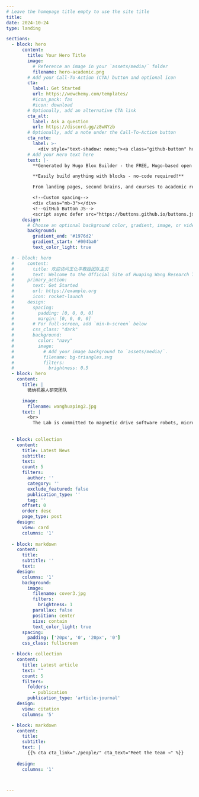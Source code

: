 ```yaml
---
# Leave the homepage title empty to use the site title
title:
date: 2024-10-24
type: landing

sections:
  - block: hero
      content:
        title: Your Hero Title
        image:
          # Reference an image in your `assets/media/` folder
          filename: hero-academic.png
        # Add your Call-To-Action (CTA) button and optional icon
        cta:
          label: Get Started
          url: https://wowchemy.com/templates/
          #icon_pack: fas
          #icon: download
        # Optionally, add an alternative CTA link
        cta_alt:
          label: Ask a question
          url: https://discord.gg/z8wNYzb
        # Optionally, add a note under the Call-To-Action button
        cta_note:
          label: >-
            <div style="text-shadow: none;"><a class="github-button" href="https://github.com/HugoBlox/hugo-blox-builder" data-icon="octicon-star" data-size="large" data-show-count="true" aria-label="Star">Star Hugo Blox Builder</a></div><div style="text-shadow: none;"><a class="github-button" href="https://github.com/wowchemy/starter-hugo-academic" data-icon="octicon-star" data-size="large" data-show-count="true" aria-label="Star">Star the Academic template</a></div>          
        # Add your Hero text here
        text: |-
          **Generated by Hugo Blox Builder - the FREE, Hugo-based open source website builder trusted by 500,000+ sites.**

          **Easily build anything with blocks - no-code required!**

          From landing pages, second brains, and courses to academic resumés, conferences, and tech blogs.

          <!--Custom spacing-->
          <div class="mb-3"></div>
          <!--GitHub Button JS-->
          <script async defer src="https://buttons.github.io/buttons.js"></script>        
      design:
        # Choose an optional background color, gradient, image, or video
        background:
          gradient_end: '#1976d2'
          gradient_start: '#004ba0'
          text_color_light: true

  # - block: hero
  #     content:
  #       title: 欢迎访问王化平教授团队主页
  #       text: Welcome to the Official Site of Huaping Wang Research Team
  #     primary_action:
  #       text: Get Started
  #       url: https://example.org
  #       icon: rocket-launch
  #     design:
  #       spacing:
  #         padding: [0, 0, 0, 0]
  #         margin: [0, 0, 0, 0]
  #       # For full-screen, add `min-h-screen` below
  #       css_class: "dark"
  #       background:
  #         color: "navy"
  #         image:
  #           # Add your image background to `assets/media/`.
  #           filename: bg-triangles.svg
  #           filters:
  #             brightness: 0.5
  - block: hero
    content:
      title: |
        微纳机器人研究团队

      image:
        filename: wanghuaping2.jpg
      text: |
        <br>
          The Lab is committed to magnetic drive software robots, micro and nano robots, micro-scale automation and other fields of research.
      
  
  - block: collection
    content:
      title: Latest News
      subtitle:
      text:
      count: 5
      filters:
        author: ''
        category: ''
        exclude_featured: false
        publication_type: ''
        tag: ''
      offset: 0
      order: desc
      page_type: post
    design:
      view: card
      columns: '1'
  
  - block: markdown
    content:
      title: 
      subtitle: ''
      text:
    design:
      columns: '1'
      background:
        image: 
          filename: cover3.jpg
          filters:
            brightness: 1
          parallax: false
          position: center
          size: contain
          text_color_light: true
      spacing:
        padding: ['20px', '0', '20px', '0']
      css_class: fullscreen

  - block: collection
    content:
      title: Latest article
      text: ""
      count: 5
      filters:
        folders:
          - publication
        publication_type: 'article-journal'
    design:
      view: citation
      columns: '5'

  - block: markdown
    content:
      title: 
      subtitle: 
      text: |
        {{% cta cta_link="./people/" cta_text="Meet the team →" %}}
        
    design:
      columns: '1'



---
```

